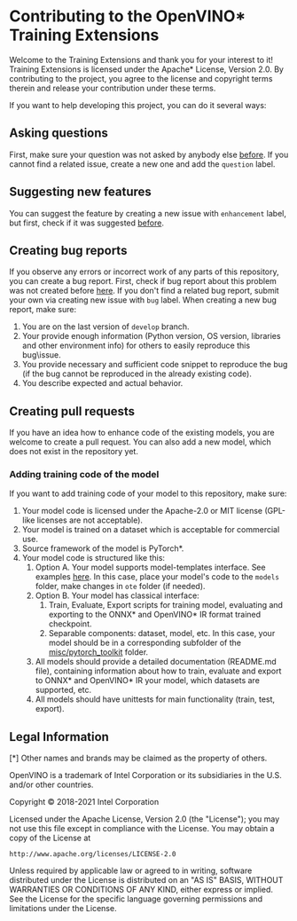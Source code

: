 # Contributing to the OpenVINO\* Training Extensions

Welcome to the Training Extensions and thank you for your interest to it! Training Extensions is licensed under the Apache* License, Version 2.0. By contributing to the project, you agree to the license and copyright terms therein and release your contribution under these terms.

If you want to help developing this project, you can do it several ways:

## Asking questions

First, make sure your question was not asked by anybody else [before](https://github.com/openvinotoolkit/training_extensions/issues?q=is%3Aissue+label%3Aquestion). If you cannot find a related issue, create a new one and add the `question` label.

## Suggesting new features

You can suggest the feature by creating a new issue with `enhancement` label, but first, check if it was suggested [before](https://github.com/openvinotoolkit/training_extensions/issues?q=is%3Aissue+label%3Aenhancement).

## Creating bug reports

If you observe any errors or incorrect work of any parts of this repository, you can create a bug report. First, check if bug report about this problem was not created before [here](https://github.com/openvinotoolkit/training_extensions/issues?q=is%3Aissue+label%3Abug). If you don't find a related bug report, submit your own via creating new issue with `bug` label.
When creating a new bug report, make sure:
1. You are on the last version of `develop` branch.
2. Your provide enough information (Python version, OS version, libraries and other environment info) for others to easily reproduce this bug\issue.
3. You provide necessary and sufficient code snippet to reproduce the bug (if the bug cannot be reproduced in the already existing code).
4. You describe expected and actual behavior.

## Creating pull requests

If you have an idea how to enhance code of the existing models, you are welcome to create a pull request. You can also add a new model, which does not exist in the repository yet.

### Adding training code of the model

If you want to add training code of your model to this repository, make sure:
1. Your model code is licensed under the Apache-2.0 or MIT license (GPL-like licenses are not acceptable).
2. Your model is trained on a dataset which is acceptable for commercial use.
3. Source framework of the model is PyTorch\*.
4. Your model code is structured like this:
   1. Option A. Your model supports model-templates interface. See examples [here](https://github.com/openvinotoolkit/training_extensions/tree/develop/models). In this case, place your model's code to the `models` folder, make changes in `ote` folder (if needed).
   2. Option B. Your model has classical interface:
      1. Train, Evaluate, Export scripts for training model, evaluating and exporting to the ONNX\*  and OpenVINO\* IR format trained checkpoint.
      2. Separable components: dataset, model, etc.
      In this case, your model should be in a corresponding subfolder of the [misc/pytorch_toolkit](https://github.com/openvinotoolkit/training_extensions/tree/develop/misc/pytorch_toolkit) folder.
   3. All models should provide a detailed documentation (README.md file), containing information about how to train, evaluate and export to ONNX\* and OpenVINO\* IR your model, which datasets are supported, etc.
   4. All models should have unittests for main functionality (train, test, export).

## Legal Information

[\*] Other names and brands may be claimed as the property of others.

OpenVINO is a trademark of Intel Corporation or its subsidiaries in the U.S. and/or other countries.

Copyright &copy; 2018-2021 Intel Corporation

Licensed under the Apache License, Version 2.0 (the "License"); you may not use this file except in compliance with the License. You may obtain a copy of the License at
```
http://www.apache.org/licenses/LICENSE-2.0
```
Unless required by applicable law or agreed to in writing, software distributed under the License is distributed on an "AS IS" BASIS, WITHOUT WARRANTIES OR CONDITIONS OF ANY KIND, either express or implied. See the License for the specific language governing permissions and limitations under the License.